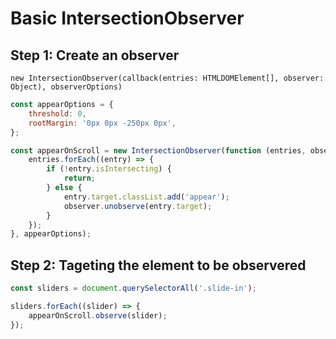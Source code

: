 # Basic IntersectionObserver

## Step 1: Create an observer

`new IntersectionObserver(callback(entries: HTMLDOMElement[], observer: Object), observerOptions)`

```javascript
const appearOptions = {
	threshold: 0,
	rootMargin: '0px 0px -250px 0px',
};

const appearOnScroll = new IntersectionObserver(function (entries, observer) {
	entries.forEach((entry) => {
		if (!entry.isIntersecting) {
			return;
		} else {
			entry.target.classList.add('appear');
			observer.unobserve(entry.target);
		}
	});
}, appearOptions);
```

## Step 2: Tageting the element to be observered

```javascript
const sliders = document.querySelectorAll('.slide-in');

sliders.forEach((slider) => {
	appearOnScroll.observe(slider);
});
```